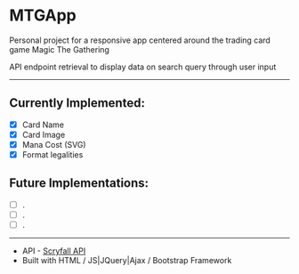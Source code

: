 # MTGApp

Personal project for a responsive app centered around the trading card game Magic The Gathering

API endpoint retrieval to display data on search query through user input

---

## Currently Implemented:
- [x] Card Name
- [x] Card Image
- [x] Mana Cost (SVG)
- [x] Format legalities

## Future Implementations:
- [ ] .
- [ ] .
- [ ] .

---
- API - [Scryfall API](https://scryfall.com/docs/api)
- Built with HTML / JS|JQuery|Ajax / Bootstrap Framework
